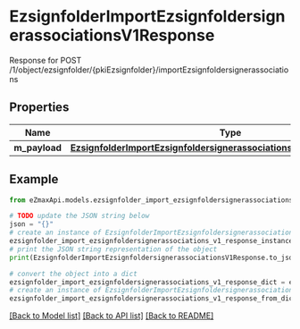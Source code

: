 # EzsignfolderImportEzsignfoldersignerassociationsV1Response

Response for POST /1/object/ezsignfolder/{pkiEzsignfolder}/importEzsignfoldersignerassociations

## Properties

Name | Type | Description | Notes
------------ | ------------- | ------------- | -------------
**m_payload** | [**EzsignfolderImportEzsignfoldersignerassociationsV1ResponseMPayload**](EzsignfolderImportEzsignfoldersignerassociationsV1ResponseMPayload.md) |  | 

## Example

```python
from eZmaxApi.models.ezsignfolder_import_ezsignfoldersignerassociations_v1_response import EzsignfolderImportEzsignfoldersignerassociationsV1Response

# TODO update the JSON string below
json = "{}"
# create an instance of EzsignfolderImportEzsignfoldersignerassociationsV1Response from a JSON string
ezsignfolder_import_ezsignfoldersignerassociations_v1_response_instance = EzsignfolderImportEzsignfoldersignerassociationsV1Response.from_json(json)
# print the JSON string representation of the object
print(EzsignfolderImportEzsignfoldersignerassociationsV1Response.to_json())

# convert the object into a dict
ezsignfolder_import_ezsignfoldersignerassociations_v1_response_dict = ezsignfolder_import_ezsignfoldersignerassociations_v1_response_instance.to_dict()
# create an instance of EzsignfolderImportEzsignfoldersignerassociationsV1Response from a dict
ezsignfolder_import_ezsignfoldersignerassociations_v1_response_from_dict = EzsignfolderImportEzsignfoldersignerassociationsV1Response.from_dict(ezsignfolder_import_ezsignfoldersignerassociations_v1_response_dict)
```
[[Back to Model list]](../README.md#documentation-for-models) [[Back to API list]](../README.md#documentation-for-api-endpoints) [[Back to README]](../README.md)


